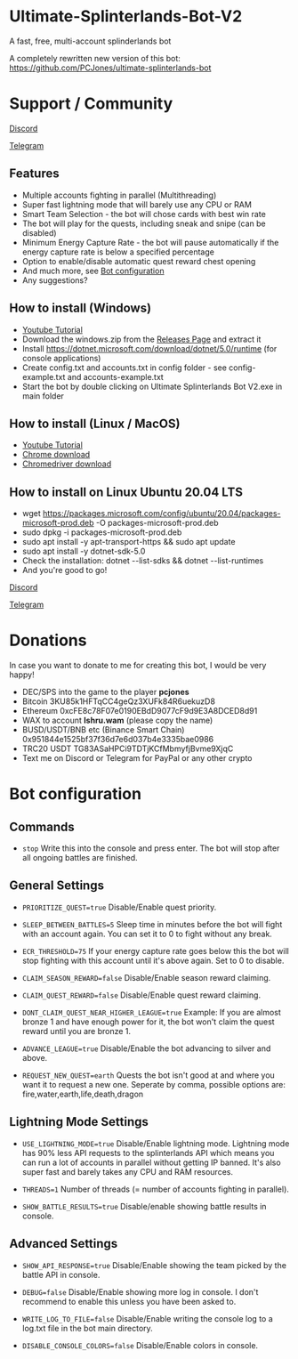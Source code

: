 # Ultimate-Splinterlands-Bot-V2
A fast, free, multi-account splinderlands bot

A completely rewritten new version of this bot: https://github.com/PCJones/ultimate-splinterlands-bot

# Support / Community

[Discord](https://discord.gg/hwSr7KNGs9)

[Telegram](https://t.me/ultimatesplinterlandsbot) 

## Features
- Multiple accounts fighting in parallel (Multithreading)
- Super fast lightning mode that will barely use any CPU or RAM
- Smart Team Selection - the bot will chose cards with best win rate
- The bot will play for the quests, including sneak and snipe (can be disabled)
- Minimum Energy Capture Rate - the bot will pause automatically if the energy capture rate is below a specified percentage
- Option to enable/disable automatic quest reward chest opening
- And much more, see [Bot configuration](https://github.com/PCJones/Ultimate-Splinterlands-Bot-V2/blob/master/README.md#bot-configuration)
- Any suggestions?

## How to install (Windows)
- [Youtube Tutorial](https://www.youtube.com/watch?v=wVHL94ZH5r8)
- Download the windows.zip from the [Releases Page](https://github.com/PCJones/Ultimate-Splinterlands-Bot-V2/releases) and extract it
- Install https://dotnet.microsoft.com/download/dotnet/5.0/runtime (for console applications)
- Create config.txt and accounts.txt in config folder - see config-example.txt and accounts-example.txt
- Start the bot by double clicking on Ultimate Splinterlands Bot V2.exe in main folder

## How to install (Linux / MacOS)
- [Youtube Tutorial](https://www.youtube.com/watch?v=kTS0FdAei7c)
- [Chrome download](https://dl.google.com/linux/direct/google-chrome-stable_current_amd64.deb)
- [Chromedriver download](https://chromedriver.chromium.org/downloads)

## How to install on Linux Ubuntu 20.04 LTS
- wget https://packages.microsoft.com/config/ubuntu/20.04/packages-microsoft-prod.deb -O packages-microsoft-prod.deb
- sudo dpkg -i packages-microsoft-prod.deb
- sudo apt install -y apt-transport-https && sudo apt update
- sudo apt install -y dotnet-sdk-5.0
- Check the installation: dotnet --list-sdks && dotnet --list-runtimes
- And you're good to go!

[Discord](https://discord.gg/hwSr7KNGs9)

[Telegram](https://t.me/ultimatesplinterlandsbot) 

# Donations

In case you want to donate to me for creating this bot, I would be very happy!

- DEC/SPS into the game to the player **pcjones** 
- Bitcoin 3KU85k1HFTqCC4geQz3XUFk84R6uekuzD8
- Ethereum 0xcFE8c78F07e0190EBdD9077cF9d9E3A8DCED8d91 
- WAX to account **lshru.wam** (please copy the name)
- BUSD/USDT/BNB etc (Binance Smart Chain) 0x951844e1525bf37f36d7e6d037b4e3335bae0986
- TRC20 USDT TG83ASaHPCi9TDTjKCfMbmyfjBvme9XjqC
- Text me on Discord or Telegram for PayPal or any other crypto

# Bot configuration
## Commands
- `stop` Write this into the console and press enter. The bot will stop after all ongoing battles are finished.

## General Settings

- `PRIORITIZE_QUEST=true` Disable/Enable quest priority.

- `SLEEP_BETWEEN_BATTLES=5` Sleep time in minutes before the bot will fight with an account again. You can set it to 0 to fight without any break.

- `ECR_THRESHOLD=75` If your energy capture rate goes below this the bot will stop fighting with this account until it's above again. Set to 0 to disable.

- `CLAIM_SEASON_REWARD=false` Disable/Enable season reward claiming.

- `CLAIM_QUEST_REWARD=false` Disable/Enable quest reward claiming.

- `DONT_CLAIM_QUEST_NEAR_HIGHER_LEAGUE=true` Example: If you are almost bronze 1 and have enough power for it, the bot won't claim the quest reward until you are bronze 1.

- `ADVANCE_LEAGUE=true` Disable/Enable the bot advancing to silver and above.

- `REQUEST_NEW_QUEST=earth` Quests the bot isn't good at and where you want it to request a new one. Seperate by comma, possible options are: fire,water,earth,life,death,dragon

## Lightning Mode Settings

- `USE_LIGHTNING_MODE=true` Disable/Enable lightning mode. Lightning mode has 90% less API requests to the splinterlands API which means you can run a lot of accounts in parallel without getting IP banned. It's also super fast and barely takes any CPU and RAM resources.

- `THREADS=1` Number of threads (= number of accounts fighting in parallel).

- `SHOW_BATTLE_RESULTS=true` Disable/enable showing battle results in console.

## Advanced Settings
- `SHOW_API_RESPONSE=true` Disable/Enable showing the team picked by the battle API in console.

- `DEBUG=false` Disable/Enable showing more log in console. I don't recommend to enable this unless you have been asked to.

- `WRITE_LOG_TO_FILE=false` Disable/Enable writing the console log to a log.txt file in the bot main directory.

- `DISABLE_CONSOLE_COLORS=false` Disable/Enable colors in console.
